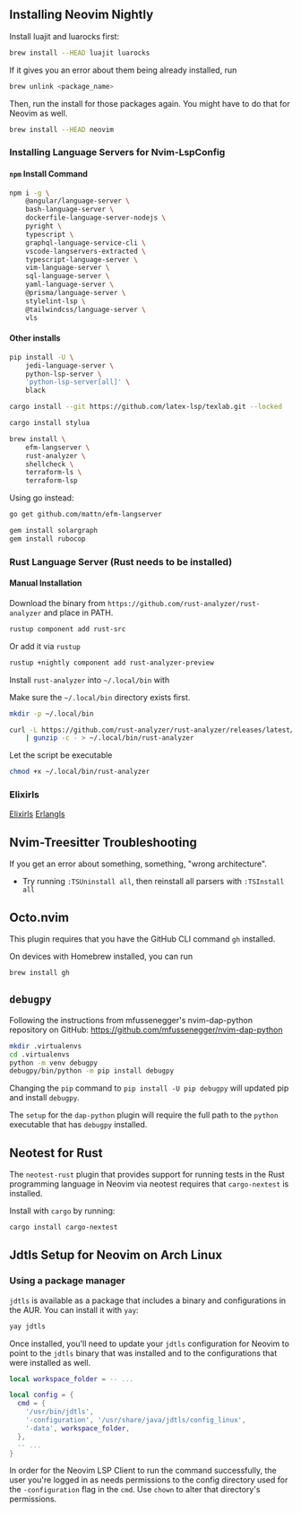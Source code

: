 ## Installing Neovim Nightly

Install luajit and luarocks first:

```sh
brew install --HEAD luajit luarocks
```

If it gives you an error about them being already installed, run

```sh
brew unlink <package_name>
```

Then, run the install for those packages again. You might have to do that for
Neovim as well.

```sh
brew install --HEAD neovim
```

### Installing Language Servers for Nvim-LspConfig

#### `npm` Install Command

```sh
npm i -g \
    @angular/language-server \
    bash-language-server \
    dockerfile-language-server-nodejs \
    pyright \
    typescript \
    graphql-language-service-cli \
    vscode-langservers-extracted \
    typescript-language-server \
    vim-language-server \
    sql-language-server \
    yaml-language-server \
    @prisma/language-server \
    stylelint-lsp \
    @tailwindcss/language-server \
    vls
```

#### Other installs

```sh
pip install -U \
    jedi-language-server \
    python-lsp-server \
    'python-lsp-server[all]' \
    black
```

```sh
cargo install --git https://github.com/latex-lsp/texlab.git --locked
```

```sh
cargo install stylua
```

```sh
brew install \
    efm-langserver \
    rust-analyzer \
    shellcheck \
    terraform-ls \
    terraform-lsp
```

Using go instead:

```sh
go get github.com/mattn/efm-langserver
```

```sh
gem install solargraph
gem install rubocop
```


### Rust Language Server (Rust needs to be installed)

#### Manual Installation
Download the binary from `https://github.com/rust-analyzer/rust-analyzer` and
place in PATH.
```sh
rustup component add rust-src
```

Or add it via `rustup`
```sh
rustup +nightly component add rust-analyzer-preview
```

Install `rust-analyzer` into `~/.local/bin` with

Make sure the `~/.local/bin` directory exists first.

```sh
mkdir -p ~/.local/bin
```

```sh
curl -L https://github.com/rust-analyzer/rust-analyzer/releases/latest/download/rust-analyzer-<version>.gz \
    | gunzip -c - > ~/.local/bin/rust-analyzer
```

Let the script be executable

```sh
chmod +x ~/.local/bin/rust-analyzer
```

### Elixirls

[Elixirls](https://github.com/neovim/nvim-lspconfig/blob/master/doc/server_configurations.md#elixirls)
[Erlangls](https://github.com/neovim/nvim-lspconfig/blob/master/doc/server_configurations.md#erlangls)

## Nvim-Treesitter Troubleshooting

If you get an error about something, something, "wrong architecture".

* Try running `:TSUninstall all`, then reinstall all parsers with `:TSInstall
    all`
## Octo.nvim

This plugin requires that you have the GitHub CLI command `gh` installed.

On devices with Homebrew installed, you can run

```sh
brew install gh
```
## `debugpy`
Following the instructions from mfussenegger's nvim-dap-python repository on
GitHub: <https://github.com/mfussenegger/nvim-dap-python>

```bash
mkdir .virtualenvs
cd .virtualenvs
python -m venv debugpy
debugpy/bin/python -m pip install debugpy
```

Changing the `pip` command to `pip install -U pip debugpy` will updated pip and
install `debugpy`.

The `setup` for the `dap-python` plugin will require the full path to the
`python` executable that has `debugpy` installed.

## Neotest for Rust
The `neotest-rust` plugin that provides support for running tests in the Rust
programming language in Neovim via neotest requires that `cargo-nextest` is
installed.

Install with `cargo` by running:
```bash
cargo install cargo-nextest
```
## Jdtls Setup for Neovim on Arch Linux
### Using a package manager
`jdtls` is available as a package that includes a binary and configurations in
the AUR. You can install it with `yay`:
```bash
yay jdtls
```

Once installed, you'll need to update your `jdtls` configuration for Neovim to
point to the `jdtls` binary that was installed and to the configurations that
were installed as well.
```lua
local workspace_folder = -- ...

local config = {
  cmd = {
    '/usr/bin/jdtls',
    '-configuration', '/usr/share/java/jdtls/config_linux',
    '-data', workspace_folder,
  },
  -- ...
}
```

In order for the Neovim LSP Client to run the command successfully, the user
you're logged in as needs permissions to the config directory used for the
`-configuration` flag in the `cmd`. Use `chown` to alter that directory's
permissions.

